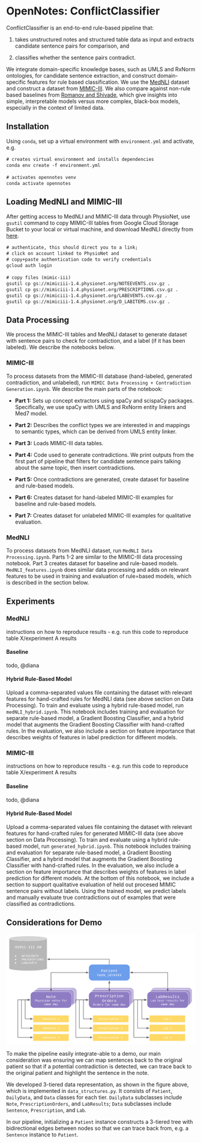 # OpenNotes: ConflictClassifier

ConflictClassifier is an end-to-end rule-based pipeline that: 

1) takes unstructured notes and structured table data as input and extracts candidate sentence pairs for comparison, and 

2) classifies whether the sentence pairs contradict.

We integrate domain-specific knowledge bases, such as UMLS and RxNorm ontologies, for candidate sentence extraction, and construct domain-specific features for rule based classification. We use the [MedNLI](https://physionet.org/content/mednli/1.0.0/) dataset and construct a dataset from [MIMIC-III](https://mimic.physionet.org/). We also compare against non-rule based baselines from [Romanov and Shivade](https://arxiv.org/abs/1808.06752), which give insights into simple, interpretable models versus more complex, black-box models, especially in the context of limited data. 

## Installation

Using `conda`, set up a virtual environment with `environment.yml` and activate, e.g. 

```
# creates virtual environment and installs dependencies
conda env create -f environment.yml

# activates opennotes venv
conda activate opennotes
```

## Loading MedNLI and MIMIC-III

After getting access to MedNLI and MIMIC-III data through PhysioNet, use `gsutil` command to copy MIMIC-III tables from Google Cloud Storage Bucket to your local or virtual machine, and download MedNLI directly from [here](https://physionet.org/content/mednli/1.0.0/).

```
# authenticate, this should direct you to a link; 
# click on account linked to PhysioNet and 
# copy+paste authentication code to verify credentials
gcloud auth login 

# copy files (mimic-iii)
gsutil cp gs://mimiciii-1.4.physionet.org/NOTEEVENTS.csv.gz .
gsutil cp gs://mimiciii-1.4.physionet.org/PRESCRIPTIONS.csv.gz .
gsutil cp gs://mimiciii-1.4.physionet.org/LABEVENTS.csv.gz .
gsutil cp gs://mimiciii-1.4.physionet.org/D_LABITEMS.csv.gz .
```

## Data Processing

We process the MIMIC-III tables and MedNLI dataset to generate dataset with sentence pairs to check for contradiction, and a label (if it has been labeled). We describe the notebooks below.

### MIMIC-III

To process datasets from the MIMIC-III database (hand-labeled, generated contradiction, and unlabeled), run `MIMIC Data Processing + Contradiction Generation.ipynb`. We describe the main parts of the notebook:

* **Part 1:** Sets up concept extractors using spaCy and scispaCy packages. Specifically, we use spaCy with UMLS and RxNorm entity linkers and Med7 model. 

* **Part 2:** Describes the conflict types we are interested in and mappings to semantic types, which can be derived from UMLS entity linker. 

* **Part 3:** Loads MIMIC-III data tables.

* **Part 4:** Code used to generate contradictions. We print outputs from the first part of pipeline that filters for candidate sentence pairs talking about the same topic, then insert contradictions. 

* **Part 5:** Once contradictions are generated, create dataset for baseline and rule-based models.

* **Part 6:** Creates dataset for hand-labeled MIMIC-III examples for baseline and rule-based models.

* **Part 7:** Creates dataset for unlabeled MIMIC-III examples for qualitative evaluation.

### MedNLI 

To process datasets from MedNLI dataset, run `MedNLI Data Processing.ipynb`. Parts 1-2 are similar to the MIMIC-III data processing notebook. Part 3 creates dataset for baseline and rule-based models. `MedNLI_features.ipynb` does similar data processing and adds on relevant features to be used in training and evaluation of rule=based models, which is described in the section below.

## Experiments

### MedNLI

instructions on how to reproduce results - e.g. run this code to reproduce table X/experiment A results

#### Baseline

todo, @diana

#### Hybrid Rule-Based Model

Upload a comma-separated values file containing the dataset with relevant features for hand-crafted rules for MedNLI data (see above section on Data Processing).  To train and evaluate using a hybrid rule-based model, run `medNLI_hybrid.ipynb`. This notebook includes training and evaluation for separate rule-based model, a Gradient Boosting Classifier, and a hybrid model that augments the Gradient Boosting Classifier with hand-crafted rules. In the evaluation, we also include a section on feature importance that describes weights of features in label prediction for different models.

### MIMIC-III

instructions on how to reproduce results - e.g. run this code to reproduce table X/experiment A results

#### Baseline

todo, @diana

#### Hybrid Rule-Based Model

Upload a comma-separated values file containing the dataset with relevant features for hand-crafted rules for generated MIMIC-III data (see above section on Data Processing).  To train and evaluate using a hybrid rule-based model, run `generated_hybrid.ipynb`. This notebook includes training and evaluation for separate rule-based model, a Gradient Boosting Classifier, and a hybrid model that augments the Gradient Boosting Classifier with hand-crafted rules. In the evaluation, we also include a section on feature importance that describes weights of features in label prediction for different models. At the bottom of this notebook, we include a section to support qualitative evaluation of held out procesed MIMIC sentence pairs without labels. Using the trained model, we predict labels and manually evaluate true contradictions out of examples that were classified as contradictions.

## Considerations for Demo

![image](data_structures.png)

To make the pipeline easily integrate-able to a demo, our main consideration was ensuring we can map sentences back to the original patient so that if a potential contradiction is detected, we can trace back to the original patient and highlight the sentence in the note. 

We developed 3-tiered data representation, as shown in the figure above, which is implemented in `data_structures.py`. It consists of `Patient`, `DailyData`, and `Data` classes for each tier. `DailyData` subclasses include `Note`, `PrescriptionOrders`, and `LabResults`; `Data` subclasses include `Sentence`, `Prescription`, and `Lab`. 

In our pipeline, initializing a `Patient` instance constructs a 3-tiered tree with bidirectional edges between nodes so that we can trace back from, e.g. a `Sentence` instance to `Patient`. 

